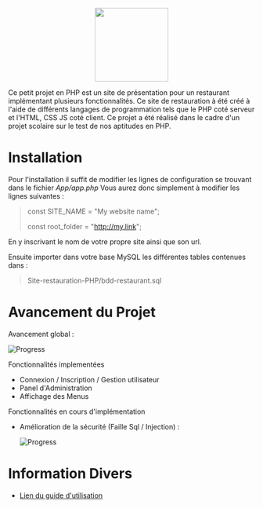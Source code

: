 <p align="center">
  <a href="http://mimso.net/github/demo/restaurant-php" target="_blank">
    <img src="http://central-burger.ml/resources/images/logo.png" height="150px" width="150px">
  </a>
</p>

Ce petit projet en PHP est un site de présentation pour un restaurant implémentant plusieurs fonctionnalités.
Ce site de restauration à été créé à l'aide de différents langages de programmation tels que le PHP coté serveur et l'HTML, CSS JS coté client.
Ce projet a été réalisé dans le cadre d'un projet scolaire sur le test de nos aptitudes en PHP.

# Installation

Pour l'installation il suffit de modifier les lignes de configuration se trouvant dans le fichier *App/app.php*
Vous aurez donc simplement à modifier les lignes suivantes : 

> const SITE_NAME = "My website name";
>
> const root_folder = "http://my.link";

En y inscrivant le nom de votre propre site ainsi que son url.

Ensuite importer dans votre base MySQL les différentes tables contenues dans : 

> Site-restauration-PHP/bdd-restaurant.sql

# Avancement du Projet

Avancement global  :  

   ![Progress](http://progressed.io/bar/85)
     
Fonctionnalités implementées

   - Connexion / Inscription / Gestion utilisateur
   - Panel d'Administration
   - Affichage des Menus

Fonctionnalités en cours d'implémentation

   - Amélioration de la sécurité (Faille Sql / Injection)  :  
   
       ![Progress](http://progressed.io/bar/20)

# Information Divers

- <a href="http://mimso.net/resources/github/site-restauration-php-guide.pdf">Lien du guide d'utilisation</a>
